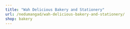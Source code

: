 ```yaml
---
title: "Wah Delicious Bakery and Stationery"
url: /nedumangad/wah-delicious-bakery-and-stationery/
shop: bakery
---
```

